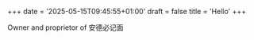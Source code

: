 +++
date = '2025-05-15T09:45:55+01:00'
draft = false
title = 'Hello'
+++

Owner and proprietor of 安德必记面
